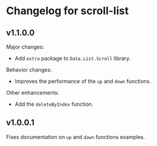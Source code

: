 # Changelog for scroll-list

## v1.1.0.0

Major changes:

- Add `extra` package to `Data.List.Scroll` library.

Behavior changes:

- Improves the performance of the `up` and `down` functions.

Other enhancements:

- Add the `deleteByIndex` function.

## v1.0.0.1

Fixes documentation on `up` and `down` functions examples.

